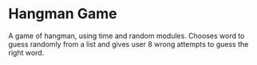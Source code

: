 
# Hangman Game 

A game of hangman, using time and random modules. Chooses word to guess randomly from a list and gives user 8 wrong attempts to guess the right word.

